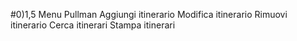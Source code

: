 #0)1,5
Menu Pullman
Aggiungi itinerario
Modifica itinerario
Rimuovi itinerario
Cerca itinerari
Stampa itinerari

